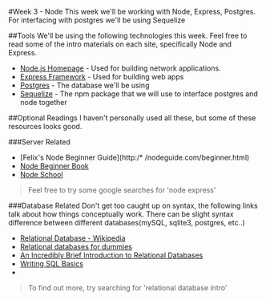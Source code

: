 #Week 3 - Node
This week we'll be working with Node, Express, Postgres. For interfacing with postgres we'll be using Sequelize

##Tools
We'll be using the following technologies this week. Feel free to read some of the intro materials on each site, specifically Node and Express.


* [Node.js Homepage](http://nodejs.org/) - Used for building network applications.
* [Express Framework](http://expressjs.com/) - Used for building web apps
* [Postgres](http://postgresapp.com/) - The database we'll be using
* [Sequelize](http://sequelizejs.com/) - The npm package that we will use to interface postgres and node together

##Optional Readings
I haven't personally used all these, but some of these resources looks good.

###Server Related
* [Felix's Node Beginner Guide](http:/* /nodeguide.com/beginner.html)
* [Node Beginner Book](http://www.nodebeginner.org/) 
* [Node School](http://nodeschool.io/) 

> Feel free to try some google searches for 'node express'

###Database Related
Don't get too caught up on syntax, the following links talk about how things conceptually work. There can be slight syntax difference between different databases(mySQL, sqlite3, postgres, etc..)

* [Relational Database - Wikipedia](http://en.wikipedia.org/wiki/Relational_database)
* [Relational databases for dummies](http://code.tutsplus.com/tutorials/relational-databases-for-dummies--net-30244)
* [An Incredibly Brief Introduction to Relational Databases](http://www.oreillynet.com/pub/a/ruby/excerpts/ruby-learning-rails/intro-ruby-relational-db.html)
* [Writing SQL Basics](http://technet.microsoft.com/en-us/library/bb264565(v=sql.90).aspx)
*


>To find out more, try searching for 'relational database intro'



